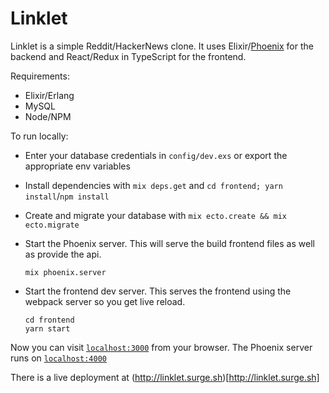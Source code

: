 # Linklet

Linklet is a simple Reddit/HackerNews clone. It uses Elixir/[Phoenix][1] for the
backend and React/Redux in TypeScript for the frontend.

Requirements:

* Elixir/Erlang
* MySQL
* Node/NPM

To run locally:

* Enter your database credentials in `config/dev.exs` or export the appropriate
  env variables
* Install dependencies with `mix deps.get` and `cd frontend; yarn install`/`npm
  install`
* Create and migrate your database with `mix ecto.create && mix ecto.migrate`
* Start the Phoenix server. This will serve the build frontend files as well as
  provide the api.

  ```
  mix phoenix.server
  ```

* Start the frontend dev server. This serves the frontend using the webpack
  server so you get live reload.

  ```
  cd frontend
  yarn start
  ```

Now you can visit [`localhost:3000`](http://localhost:3000) from your browser.
The Phoenix server runs on [`localhost:4000`](http://localhost:4000)

There is a live deployment at (http://linklet.surge.sh)[http://linklet.surge.sh]

[1]: http://www.phoenixframework.org
[2]: https://choo.io/

